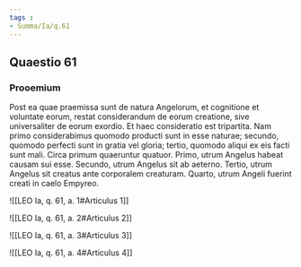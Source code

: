 ```yaml
---
tags : 
- Summa/Ia/q.61
---
```


## Quaestio 61

### Prooemium

Post ea quae praemissa sunt de natura Angelorum, et cognitione et voluntate eorum, restat considerandum de eorum creatione, sive universaliter de eorum exordio. Et haec consideratio est tripartita. Nam primo considerabimus quomodo producti sunt in esse naturae; secundo, quomodo perfecti sunt in gratia vel gloria; tertio, quomodo aliqui ex eis facti sunt mali. Circa primum quaeruntur quatuor. Primo, utrum Angelus habeat causam sui esse. Secundo, utrum Angelus sit ab aeterno. Tertio, utrum Angelus sit creatus ante corporalem creaturam. Quarto, utrum Angeli fuerint creati in caelo Empyreo.

![[LEO Ia, q. 61, a. 1#Articulus 1]]

![[LEO Ia, q. 61, a. 2#Articulus 2]]

![[LEO Ia, q. 61, a. 3#Articulus 3]]

![[LEO Ia, q. 61, a. 4#Articulus 4]]

